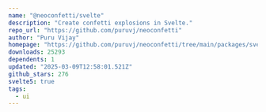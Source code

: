 ```yaml
---
name: "@neoconfetti/svelte"
description: "Create confetti explosions in Svelte."
repo_url: "https://github.com/puruvj/neoconfetti"
author: "Puru Vijay"
homepage: "https://github.com/puruvj/neoconfetti/tree/main/packages/svelte#readme"
downloads: 25293
dependents: 1
updated: "2025-03-09T12:58:01.521Z"
github_stars: 276
svelte5: true
tags: 
  - ui
---
```

